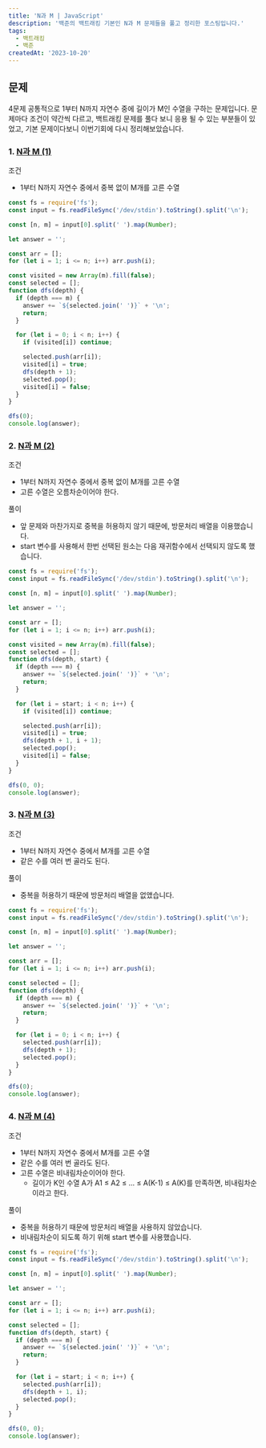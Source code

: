 ```yaml
---
title: 'N과 M | JavaScript'
description: '백준의 백트래킹 기본인 N과 M 문제들을 풀고 정리한 포스팅입니다.'
tags:
  - 백트래킹
  - 백준
createdAt: '2023-10-20'
---
```


## 문제

4문제 공통적으로 1부터 N까지 자연수 중에 길이가 M인 수열을 구하는 문제입니다. 문제마다 조건이 약간씩 다르고, 백트래킹 문제를 풀다 보니 응용 될 수 있는 부분들이 있었고, 기본 문제이다보니 이번기회에 다시 정리해보았습니다.

### 1. [N과 M (1)](https://www.acmicpc.net/problem/15649)

조건
- 1부터 N까지 자연수 중에서 중복 없이 M개를 고른 수열

```js
const fs = require('fs');
const input = fs.readFileSync('/dev/stdin').toString().split('\n');

const [n, m] = input[0].split(' ').map(Number);

let answer = '';

const arr = [];
for (let i = 1; i <= n; i++) arr.push(i);

const visited = new Array(m).fill(false);
const selected = [];
function dfs(depth) {
  if (depth === m) {
    answer += `${selected.join(' ')}` + '\n';
    return;
  }

  for (let i = 0; i < n; i++) {
    if (visited[i]) continue;

    selected.push(arr[i]);
    visited[i] = true;
    dfs(depth + 1);
    selected.pop();
    visited[i] = false;
  }
}

dfs(0);
console.log(answer);
```

### 2. [N과 M (2)](https://www.acmicpc.net/problem/15650)

조건
- 1부터 N까지 자연수 중에서 중복 없이 M개를 고른 수열
- 고른 수열은 오름차순이어야 한다.

풀이
- 앞 문제와 마찬가지로 중복을 허용하지 않기 때문에, 방문처리 배열을 이용했습니다. 
- start 변수를 사용해서 한번 선택된 원소는 다음 재귀함수에서 선택되지 않도록 했습니다.

```js
const fs = require('fs');
const input = fs.readFileSync('/dev/stdin').toString().split('\n');

const [n, m] = input[0].split(' ').map(Number);

let answer = '';

const arr = [];
for (let i = 1; i <= n; i++) arr.push(i);

const visited = new Array(m).fill(false);
const selected = [];
function dfs(depth, start) {
  if (depth === m) {
    answer += `${selected.join(' ')}` + '\n';
    return;
  }

  for (let i = start; i < n; i++) {
    if (visited[i]) continue;

    selected.push(arr[i]);
    visited[i] = true;
    dfs(depth + 1, i + 1);
    selected.pop();
    visited[i] = false;
  }
}

dfs(0, 0);
console.log(answer);
```

### 3. [N과 M (3)](https://www.acmicpc.net/problem/15651)

조건
- 1부터 N까지 자연수 중에서 M개를 고른 수열
- 같은 수를 여러 번 골라도 된다.

풀이
- 중복을 허용하기 때문에 방문처리 배열을 없앴습니다.

```js
const fs = require('fs');
const input = fs.readFileSync('/dev/stdin').toString().split('\n');

const [n, m] = input[0].split(' ').map(Number);

let answer = '';

const arr = [];
for (let i = 1; i <= n; i++) arr.push(i);

const selected = [];
function dfs(depth) {
  if (depth === m) {
    answer += `${selected.join(' ')}` + '\n';
    return;
  }

  for (let i = 0; i < n; i++) {
    selected.push(arr[i]);
    dfs(depth + 1);
    selected.pop();
  }
}

dfs(0);
console.log(answer);
```

### 4. [N과 M (4)](https://www.acmicpc.net/problem/15652)

조건
- 1부터 N까지 자연수 중에서 M개를 고른 수열
- 같은 수를 여러 번 골라도 된다.
- 고른 수열은 비내림차순이어야 한다.
    - 길이가 K인 수열 A가 A1 ≤ A2 ≤ ... ≤ A(K-1) ≤ A(K)를 만족하면, 비내림차순이라고 한다.

풀이
- 중복을 허용하기 때문에 방문처리 배열을 사용하지 않았습니다.
- 비내림차순이 되도록 하기 위해 start 변수를 사용했습니다.

```js
const fs = require('fs');
const input = fs.readFileSync('/dev/stdin').toString().split('\n');

const [n, m] = input[0].split(' ').map(Number);

let answer = '';

const arr = [];
for (let i = 1; i <= n; i++) arr.push(i);

const selected = [];
function dfs(depth, start) {
  if (depth === m) {
    answer += `${selected.join(' ')}` + '\n';
    return;
  }

  for (let i = start; i < n; i++) {
    selected.push(arr[i]);
    dfs(depth + 1, i);
    selected.pop();
  }
}

dfs(0, 0);
console.log(answer);
```